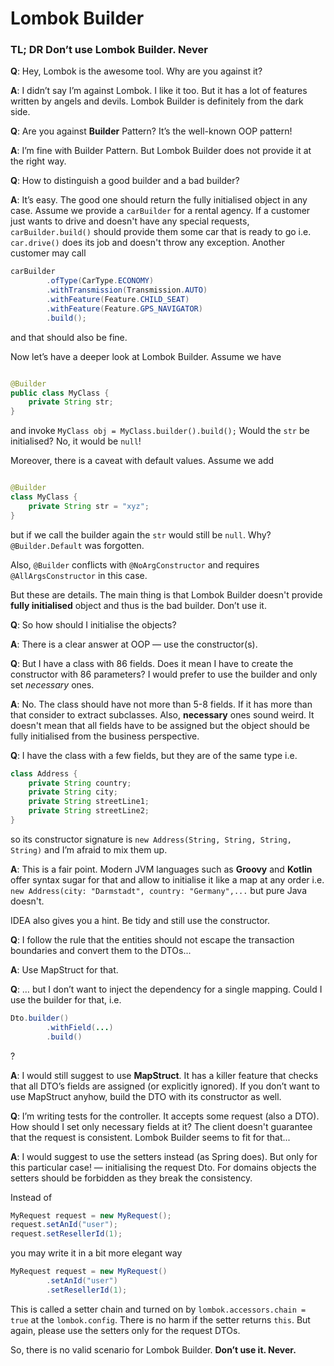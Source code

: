 # Lombok Builder

### TL; DR Don’t use Lombok Builder. Never

**Q**: Hey, Lombok is the awesome tool. Why are you against it?

**A**: I didn’t say I’m against Lombok. I like it too. But it has a lot of features written by angels and devils. Lombok
Builder is definitely from the dark side.

**Q**: Are you against **Builder** Pattern? It’s the well-known OOP pattern!

**A**: I’m fine with Builder Pattern. But Lombok Builder does not provide it at the right way.

**Q**: How to distinguish a good builder and a bad builder?

**A**: It’s easy. The good one should return the fully initialised object in any case. Assume we provide a `carBuilder`
for a rental agency. If a customer just wants to drive and doesn't have any special requests, `carBuilder.build()`
should provide them some car that is ready to go i.e. `car.drive()` does its job and doesn't throw any exception.
Another customer may call

```java
carBuilder
        .ofType(CarType.ECONOMY)
        .withTransmission(Transmission.AUTO)
        .withFeature(Feature.CHILD_SEAT)
        .withFeature(Feature.GPS_NAVIGATOR)
        .build();
```

and that should also be fine.

Now let’s have a deeper look at Lombok Builder. Assume we have

```java

@Builder
public class MyClass {
    private String str;
}
```

and invoke `MyClass obj = MyClass.builder().build();`
Would the `str` be initialised? No, it would be `null`!

Moreover, there is a caveat with default values. Assume we add

```java

@Builder
class MyClass {
    private String str = "xyz";
}
```

but if we call the builder again the `str` would still be `null`. Why? `@Builder.Default` was forgotten.

Also, `@Builder` conflicts with `@NoArgConstructor` and requires `@AllArgsConstructor` in this case.

But these are details. The main thing is that Lombok Builder doesn't provide **fully initialised** object and thus is
the bad builder. Don’t use it.

**Q**: So how should I initialise the objects?

**A**: There is a clear answer at OOP — use the constructor(s).

**Q**: But I have a class with 86 fields. Does it mean I have to create the constructor with 86 parameters? I would
prefer
to use the builder and only set _necessary_ ones.

**A**: No. The class should have not more than 5-8 fields. If it has more than that consider to extract subclasses.
Also, **necessary** ones sound weird. It doesn't mean that all fields have to be assigned but the object should be fully
initialised from the business perspective.

**Q**: I have the class with a few fields, but they are of the same type i.e.

```java
class Address {
    private String country;
    private String city;
    private String streetLine1;
    private String streetLine2;
}
```

so its constructor signature is `new Address(String, String, String, String)` and I’m afraid to mix them up.

**A**: This is a fair point. Modern JVM languages such as **Groovy** and **Kotlin** offer syntax sugar for that and
allow to initialise it like a map at any order i.e. `new Address(city: "Darmstadt", country: "Germany",...` but pure
Java doesn't.

IDEA also gives you a hint. Be tidy and still use the constructor.

**Q**: I follow the rule that the entities should not escape the transaction boundaries and convert them to the DTOs...

**A**: Use MapStruct for that.

**Q**: … but I don’t want to inject the dependency for a single mapping. Could I use the builder for that, i.e.

```java
Dto.builder()
        .withField(...)
        .build()
```

?

**A**: I would still suggest to use **MapStruct**. It has a killer feature that checks that all DTO’s fields are
assigned (or explicitly ignored). If you don’t want to use MapStruct anyhow, build the DTO with its constructor as well.

**Q**: I’m writing tests for the controller. It accepts some request (also a DTO). How should I set only necessary
fields at it? The client doesn't guarantee that the request is consistent. Lombok Builder seems to fit for that...

**A**: I would suggest to use the setters instead (as Spring does). But only for this particular case! — initialising
the request Dto. For domains objects the setters should be forbidden as they break the consistency.

Instead of

```java
MyRequest request = new MyRequest();
request.setAnId("user");
request.setResellerId(1);
```

you may write it in a bit more elegant way

```java
MyRequest request = new MyRequest()
        .setAnId("user")
        .setResellerId(1);
```

This is called a setter chain and turned on by `lombok.accessors.chain = true` at the `lombok.config`. There is no harm
if the setter returns `this`. But again, please use the setters only for the request DTOs.

So, there is no valid scenario for Lombok Builder. **Don’t use it. Never.**